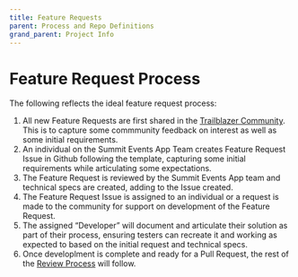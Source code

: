 ```yaml
---
title: Feature Requests
parent: Process and Repo Definitions
grand_parent: Project Info
---
```


# Feature Request Process
The following reflects the ideal feature request process:
1. All new Feature Requests are first shared in the [Trailblazer Community](https://trailhead.salesforce.com/trailblazer-community/groups/0F94S000000kHi2SAE). This is to capture some commmunity feedback on interest as well as some initial requirements.
2. An individual on the Summit Events App Team creates Feature Request Issue in Github following the template, capturing some initial requirements while articulating some expectations.
3. The Feature Request is reviewed by the Summit Events App team and technical specs are created, adding to the Issue created.
4. The Feature Request Issue is assigned to an individual or a request is made to the community for support on development of the Feature Request.
5. The assigned “Developer” will document and articulate their solution as part of their process, ensuring testers can recreate it and working as expected to based on the initial request and technical specs.
6. Once developlment is complete and ready for a Pull Request, the rest of the [Review Process](https://sfdo-community-sprints.github.io/summit-events-app-documentation/docs/project-info/process-repo-definition/repository-definitions/#developmentreview-of-branches) will follow.
 